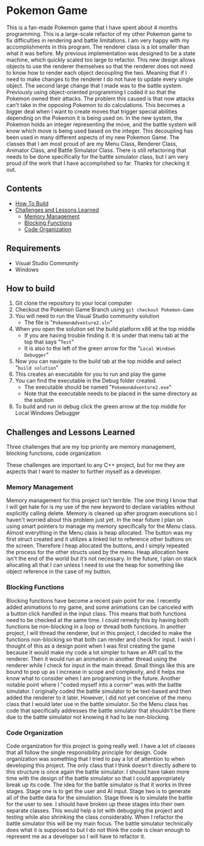 # Pokemon Game

This is a fan-made Pokemon game that I have spent about 4 months programming. This is a large-scale refactor of my other Pokemon game to fix difficulties in rendering and battle limitations. I am very happy with my accomplishments in this program. The renderer class is a lot smaller than what it was before. My previous implementation was designed to be a state machine, which quickly scaled too large to refactor. This new design allows objects to use the renderer themselves so that the renderer does not need to know how to render each object decoupling the two. Meaning that if I need to make changes to the renderer I do not have to update every single object. The second large change that I made was to the battle system. Previously using object-oriented programming I coded it so that the Pokemon owned their attacks. The problem this caused is that now attacks can't take in the opposing Pokemon to do calculations. This becomes a bigger deal when I want to create moves that trigger special abilities depending on the Pokemon it is being used on. In the new system, the Pokemon holds an integer representing the move, and the battle system will know which move is being used based on the integer. This decoupling has been used in many different aspects of my new Pokemon Game. The classes that I am most proud of are my Menu Class, Renderer Class, Animator Class, and Battle Simulator Class. There is still refactoring that needs to be done specifically for the battle simulator class, but I am very proud of the work that I have accomplished so far. Thanks for checking it out. 


## Contents
   - [How To Build](#how-to-build)
   - [Challenges and Lessons Learned](#challenges-and-lessons-learned)
      - [Memory Management](#memory-management)
      - [Blocking Functions](#blocking-functions)
      - [Code Organization](#code-organization)

## Requirements
* Visual Studio Community
* Windows

## How to build
1. Git clone the repository to your local computer
2. Checkout the Pokemon Game Branch using `git checkout Pokemon-Game`
3. You will need to run the Visual Studio community solution
   - The file is "`PokemonAdventure2.sln`"
4. When you open the solution set the build platform x86 at the top middle
   - If you are having trouble finding it. It is under that menu tab at the top that says "`Test`"
   - It is also to the left of the green arrow for the "`Local Windows Debugger`"
5. Now you can navigate to the build tab at the top middle and select "`build solution`"
6. This creates an executable for you to run and play the game
7. You can find the executable in the Debug folder created.
   - The executable should be named "`PokemonAdventure2.exe`"
   - Note that the executable needs to be placed in the same directory as the solution
8. To build and run in debug click the green arrow at the top middle for Local Windows Debugger

## Challenges and Lessons Learned
Three challenges that are my top priority are memory management, blocking functions, code organization

These challenges are important to any C++ project, but for me they are aspects that I want to master to further myself as a developer. 


### Memory Management
Memory management for this project isn't terrible. The one thing I know that I will get hate for is my use of the new keyword to declare variables without explicitly calling delete. Memory is cleaned up after program executions so I haven't worried about this problem just yet. In the near future I plan on using smart pointers to manage my memory specifically for the Menu class. Almost everything in the Menu class is heap allocated. The button was my first struct created and it utilizes a linked list to reference other buttons on the screen. Therefore I heap allocated the buttons, and I simply repeated the process for the other structs used by the menu. Heap allocation here isn't the end of the world but it’s not necessary. In the future, I plan on stack allocating all that I can unless I need to use the heap for something like object reference in the case of my button.


### Blocking Functions
Blocking functions have become a recent pain point for me. I recently added animations to my game, and some animations can be canceled with a button click handled in the input class. This means that both functions need to be checked at the same time. I could remedy this by having both functions be non-blocking in a loop or thread both functions. In another project, I will thread the renderer, but in this project, I decided to make the functions non-blocking so that both can render and check for input. I wish I thought of this as a design point when I was first creating the game because it would make my code a lot simpler to have an API call to the renderer. Then it would run an animation in another thread using the renderer while I check for input in the main thread. Small things like this are bound to pop up as I increase in scope and complexity, and it helps me know what to consider when I am programming in the future. Another notable point where I "coded myself into a corner" was with the battle simulator. I originally coded the battle simulator to be text-based and then added the renderer to it later. However, I did not yet conceive of the menu class that I would later use in the battle simulator. So the Menu class has code that specifically addresses the battle simulator that shouldn't be there due to the battle simulator not knowing it had to be non-blocking.




### Code Organization
Code organization for this project is going really well. I have a lot of classes that all follow the single responsibility principle for design. Code organization was something that I tried to pay a lot of attention to when developing this project. The only class that I think doesn't directly adhere to this structure is once again the battle simulator. I should have taken more time with the design of the battle simulator so that I could appropriately break up its code. The idea for the battle simulator is that it works in three stages. Stage one is to get the user and AI input. Stage two is to generate all of the battle data for the simulation. Stage three is to simulate the battle for the user to see. I should have broken up these stages into their own separate classes. This would help a lot with debugging the project and testing while also shrinking the class considerably. When I refactor the battle simulator this will be my main focus. The battle simulator technically does what it is supposed to but I do not think the code is clean enough to represent me as a developer so I will have to refactor it.
